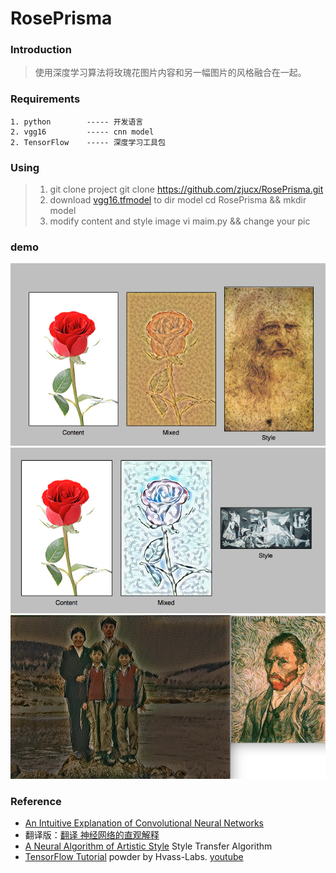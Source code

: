 RosePrisma
=========================
### Introduction
> 使用深度学习算法将玫瑰花图片内容和另一幅图片的风格融合在一起。

### Requirements
```
1. python        ----- 开发语言
2. vgg16         ----- cnn model
2. TensorFlow    ----- 深度学习工具包
```
### Using
> 1) git clone project
>    git clone https://github.com/zjucx/RosePrisma.git
> 2) download [vgg16.tfmodel]( https://s3.amazonaws.com/cadl/models/vgg16.tfmodel) to dir model
>    cd RosePrisma && mkdir model
> 3) modify content and style image
>    vi maim.py && change your pic

### demo
![demo1](image/dist/1.png)
![demo3](image/dist/3.png)
![demo8](image/dist/8.png)

### Reference
- [An Intuitive Explanation of Convolutional Neural Networks](http://andrew.gibiansky.com/blog/machine-learning/convolutional-neural-networks/)
- 翻译版：[翻译 神经网络的直观解释](http://www.hackcv.com/index.php/archives/104/?hmsr=toutiao.io&utm_medium=toutiao.io&utm_source=toutiao.io)
- [A Neural Algorithm of Artistic Style](https://arxiv.org/pdf/1508.06576.pdf) Style Transfer Algorithm
- [TensorFlow Tutorial](https://github.com/recheer/TensorFlow-Tutorials) powder by Hvass-Labs. [youtube](https://www.youtube.com/playlist?list=PL9Hr9sNUjfsmEu1ZniY0XpHSzl5uihcXZ)